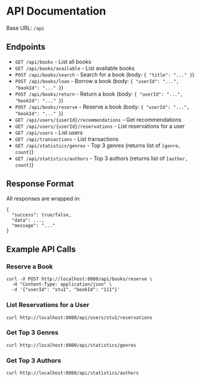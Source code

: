 # API Documentation

Base URL: `/api`

## Endpoints
- `GET /api/books` - List all books
- `GET /api/books/available` - List available books
- `POST /api/books/search` - Search for a book (body: `{ "title": "..." }`)
- `POST /api/books/loan` - Borrow a book (body: `{ "userId": "...", "bookId": "..." }`)
- `POST /api/books/return` - Return a book (body: `{ "userId": "...", "bookId": "..." }`)
- `POST /api/books/reserve` - Reserve a book (body: `{ "userId": "...", "bookId": "..." }`)
- `GET /api/users/{userId}/recommendations` - Get recommendations
- `GET /api/users/{userId}/reservations` - List reservations for a user
- `GET /api/users` - List users
- `GET /api/transactions` - List transactions
- `GET /api/statistics/genres` - Top 3 genres (returns list of `[genre, count]`)
- `GET /api/statistics/authors` - Top 3 authors (returns list of `[author, count]`)

## Response Format
All responses are wrapped in:
```
{
  "success": true/false,
  "data": ...,
  "message": "..."
}
```

## Example API Calls

### Reserve a Book
```
curl -X POST http://localhost:8080/api/books/reserve \
  -H "Content-Type: application/json" \
  -d '{"userId": "stu1", "bookId": "111"}'
```

### List Reservations for a User
```
curl http://localhost:8080/api/users/stu1/reservations
```

### Get Top 3 Genres
```
curl http://localhost:8080/api/statistics/genres
```

### Get Top 3 Authors
```
curl http://localhost:8080/api/statistics/authors
```
